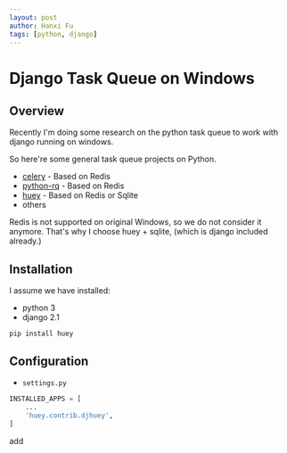 ```yaml
---
layout: post
author: Hanxi Fu
tags: [python, django]
---
```

# Django Task Queue on Windows

## Overview

Recently I'm doing some research on the python task queue to work with django running on windows.

So here're some general task queue projects on Python.

- [celery](http://www.celeryproject.org/) - Based on Redis
- [python-rq](http://python-rq.org/) - Based on Redis
- [huey](https://github.com/coleifer/huey) - Based on Redis or Sqlite
- others

Redis is not supported on original Windows, so we do not consider it anymore.
That's why I choose huey + sqlite, (which is django included already.)

## Installation

I assume we have installed:

- python 3
- django 2.1

`pip install huey`

## Configuration

 - `settings.py`
```python
INSTALLED_APPS = [
    ...
    'huey.contrib.djhuey',
]
```
add 